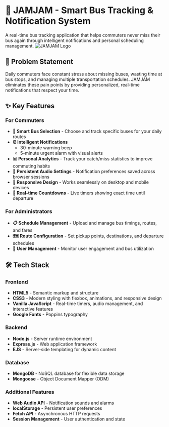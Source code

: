 # 🚌 JAMJAM - Smart Bus Tracking & Notification System
A real-time bus tracking application that helps commuters never miss their bus again through intelligent notifications and personal scheduling management.
![JAMJAM Logo](https://via.placeholder.com/800x200/0056b3/ffffff?text=JAMJAM+Bus+Tracker)
## 🎯 Problem Statement
Daily commuters face constant stress about missing buses, wasting time at bus stops, and managing multiple transportation schedules. JAMJAM eliminates these pain points by providing personalized, real-time notifications that respect your time.
## ✨ Key Features
### For Commuters
- **🎯 Smart Bus Selection** - Choose and track specific buses for your daily routes
- **⏰ Intelligent Notifications** 
  - 30-minute warning beep
  - 5-minute urgent alarm with visual alerts
- **📊 Personal Analytics** - Track your catch/miss statistics to improve commuting habits
- **🔔 Persistent Audio Settings** - Notification preferences saved across browser sessions
- **📱 Responsive Design** - Works seamlessly on desktop and mobile devices
- **🚨 Real-time Countdowns** - Live timers showing exact time until departure
### For Administrators
- **📋 Schedule Management** - Upload and manage bus timings, routes, and fares
- **🗺️ Route Configuration** - Set pickup points, destinations, and departure schedules
- **👥 User Management** - Monitor user engagement and bus utilization
## 🛠️ Tech Stack
### Frontend
- **HTML5** - Semantic markup and structure
- **CSS3** - Modern styling with flexbox, animations, and responsive design
- **Vanilla JavaScript** - Real-time timers, audio management, and interactive features
- **Google Fonts** - Poppins typography
### Backend
- **Node.js** - Server runtime environment
- **Express.js** - Web application framework
- **EJS** - Server-side templating for dynamic content
### Database
- **MongoDB** - NoSQL database for flexible data storage
- **Mongoose** - Object Document Mapper (ODM)
### Additional Features
- **Web Audio API** - Notification sounds and alarms
- **localStorage** - Persistent user preferences
- **Fetch API** - Asynchronous HTTP requests
- **Session Management** - User authentication and state